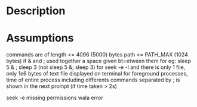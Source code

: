 # Description

# Assumptions

commands are of length <= 4096 (5000) bytes
path <= PATH_MAX (1024 bytes)
if & and ; used together a space given bt=etween them for eg: sleep 5 & ; sleep 3 (not sleep 5 &; sleep 3)
for seek -e -l and there is only 1 file, only 1e6 bytes of text file displayed on terminal
for foreground processes, time of entire process including differents commands separated by ; is shown in the next prompt (if time taken > 2s) 


seek -e missing permissions wala error
